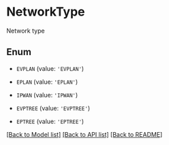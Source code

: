 # NetworkType

Network type

## Enum

* `EVPLAN` (value: `'EVPLAN'`)

* `EPLAN` (value: `'EPLAN'`)

* `IPWAN` (value: `'IPWAN'`)

* `EVPTREE` (value: `'EVPTREE'`)

* `EPTREE` (value: `'EPTREE'`)

[[Back to Model list]](../README.md#documentation-for-models) [[Back to API list]](../README.md#documentation-for-api-endpoints) [[Back to README]](../README.md)


